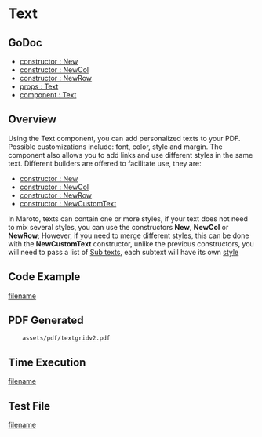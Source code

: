 # Text

## GoDoc
* [constructor : New](https://pkg.go.dev/github.com/johnfercher/maroto/v2/pkg/components/text#New)
* [constructor : NewCol](https://pkg.go.dev/github.com/johnfercher/maroto/v2/pkg/components/text#NewCol)
* [constructor : NewRow](https://pkg.go.dev/github.com/johnfercher/maroto/v2/pkg/components/text#NewRow)
* [props : Text](https://pkg.go.dev/github.com/johnfercher/maroto/v2/pkg/props#Text)
* [component : Text](https://pkg.go.dev/github.com/johnfercher/maroto/v2/pkg/components/text#Text)

## Overview

Using the Text component, you can add personalized texts to your PDF. Possible customizations include: font, color, style and margin. The component also allows you to add links and use different styles in the same text.
Different builders are offered to facilitate use, they are: 

* [constructor : New](https://pkg.go.dev/github.com/johnfercher/maroto/v2/pkg/components/text#New)
* [constructor : NewCol](https://pkg.go.dev/github.com/johnfercher/maroto/v2/pkg/components/text#NewCol)
* [constructor : NewRow](https://pkg.go.dev/github.com/johnfercher/maroto/v2/pkg/components/text#NewRow)
* [constructor : NewCustomText](https://pkg.go.dev/github.com/johnfercher/maroto/v2/pkg/components/text#NewCustomText)

In Maroto, texts can contain one or more styles, if your text does not need to mix several styles, you can use the constructors **New**, **NewCol** or **NewRow**; However, if you need to merge different styles, this can be done with the **NewCustomText** constructor, unlike the previous constructors, you will need to pass a list of [Sub texts](https://pkg.go.dev/github.com/johnfercher/maroto/v2/pkg/core/entity#SubText), each subtext will have its own [style](https://pkg.go.dev/github.com/johnfercher/maroto/v2/pkg/props#SubText)


## Code Example
[filename](../../assets/examples/textgrid/v2/main.go ':include :type=code')

## PDF Generated
```pdf
    assets/pdf/textgridv2.pdf
```

## Time Execution
[filename](../../assets/text/textgridv2.txt  ':include :type=code')

## Test File
[filename](https://raw.githubusercontent.com/johnfercher/maroto/master/test/maroto/examples/textgrid.json  ':include :type=code')